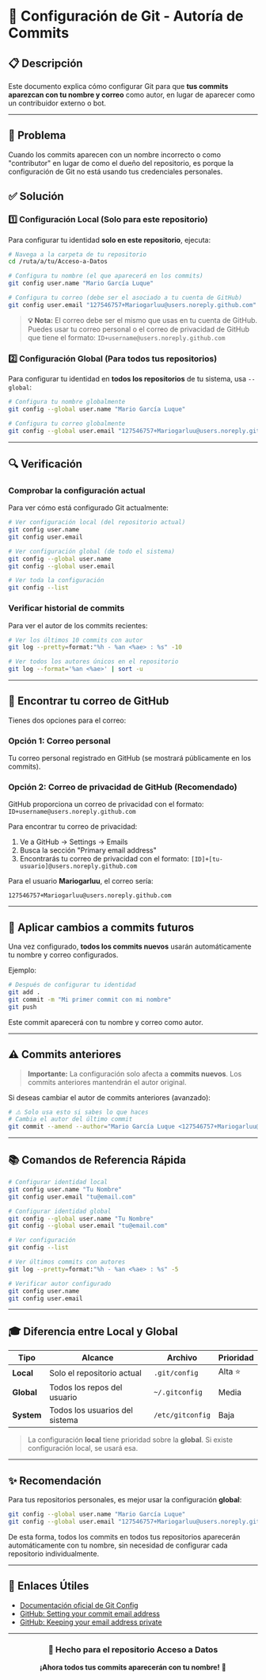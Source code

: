 # 🔧 Configuración de Git - Autoría de Commits

## 📋 Descripción

Este documento explica cómo configurar Git para que **tus commits aparezcan con tu nombre y correo** como autor, en lugar de aparecer como un contribuidor externo o bot.

---

## 🎯 Problema

Cuando los commits aparecen con un nombre incorrecto o como "contributor" en lugar de como el dueño del repositorio, es porque la configuración de Git no está usando tus credenciales personales.

## ✅ Solución

### 1️⃣ Configuración Local (Solo para este repositorio)

Para configurar tu identidad **solo en este repositorio**, ejecuta:

```bash
# Navega a la carpeta de tu repositorio
cd /ruta/a/tu/Acceso-a-Datos

# Configura tu nombre (el que aparecerá en los commits)
git config user.name "Mario García Luque"

# Configura tu correo (debe ser el asociado a tu cuenta de GitHub)
git config user.email "127546757+Mariogarluu@users.noreply.github.com"
```

> **💡 Nota:** El correo debe ser el mismo que usas en tu cuenta de GitHub. Puedes usar tu correo personal o el correo de privacidad de GitHub que tiene el formato: `ID+username@users.noreply.github.com`

### 2️⃣ Configuración Global (Para todos tus repositorios)

Para configurar tu identidad en **todos los repositorios** de tu sistema, usa `--global`:

```bash
# Configura tu nombre globalmente
git config --global user.name "Mario García Luque"

# Configura tu correo globalmente  
git config --global user.email "127546757+Mariogarluu@users.noreply.github.com"
```

---

## 🔍 Verificación

### Comprobar la configuración actual

Para ver cómo está configurado Git actualmente:

```bash
# Ver configuración local (del repositorio actual)
git config user.name
git config user.email

# Ver configuración global (de todo el sistema)
git config --global user.name
git config --global user.email

# Ver toda la configuración
git config --list
```

### Verificar historial de commits

Para ver el autor de los commits recientes:

```bash
# Ver los últimos 10 commits con autor
git log --pretty=format:"%h - %an <%ae> : %s" -10

# Ver todos los autores únicos en el repositorio
git log --format='%an <%ae>' | sort -u
```

---

## 📧 Encontrar tu correo de GitHub

Tienes dos opciones para el correo:

### Opción 1: Correo personal
Tu correo personal registrado en GitHub (se mostrará públicamente en los commits).

### Opción 2: Correo de privacidad de GitHub (Recomendado)
GitHub proporciona un correo de privacidad con el formato: `ID+username@users.noreply.github.com`

Para encontrar tu correo de privacidad:

1. Ve a GitHub → Settings → Emails
2. Busca la sección "Primary email address"
3. Encontrarás tu correo de privacidad con el formato: `[ID]+[tu-usuario]@users.noreply.github.com`

Para el usuario **Mariogarluu**, el correo sería:
```
127546757+Mariogarluu@users.noreply.github.com
```

---

## 🔄 Aplicar cambios a commits futuros

Una vez configurado, **todos los commits nuevos** usarán automáticamente tu nombre y correo configurados.

Ejemplo:
```bash
# Después de configurar tu identidad
git add .
git commit -m "Mi primer commit con mi nombre"
git push
```

Este commit aparecerá con tu nombre y correo como autor.

---

## ⚠️ Commits anteriores

> **Importante:** La configuración solo afecta a **commits nuevos**. Los commits anteriores mantendrán el autor original.

Si deseas cambiar el autor de commits anteriores (avanzado):
```bash
# ⚠️ Solo usa esto si sabes lo que haces
# Cambia el autor del último commit
git commit --amend --author="Mario García Luque <127546757+Mariogarluu@users.noreply.github.com>"
```

---

## 📚 Comandos de Referencia Rápida

```bash
# Configurar identidad local
git config user.name "Tu Nombre"
git config user.email "tu@email.com"

# Configurar identidad global
git config --global user.name "Tu Nombre"
git config --global user.email "tu@email.com"

# Ver configuración
git config --list

# Ver últimos commits con autores
git log --pretty=format:"%h - %an <%ae> : %s" -5

# Verificar autor configurado
git config user.name
git config user.email
```

---

## 🎓 Diferencia entre Local y Global

| Tipo | Alcance | Archivo | Prioridad |
|------|---------|---------|-----------|
| **Local** | Solo el repositorio actual | `.git/config` | Alta ⭐ |
| **Global** | Todos los repos del usuario | `~/.gitconfig` | Media |
| **System** | Todos los usuarios del sistema | `/etc/gitconfig` | Baja |

> La configuración **local** tiene prioridad sobre la **global**. Si existe configuración local, se usará esa.

---

## ✨ Recomendación

Para tus repositorios personales, es mejor usar la configuración **global**:

```bash
git config --global user.name "Mario García Luque"
git config --global user.email "127546757+Mariogarluu@users.noreply.github.com"
```

De esta forma, todos los commits en todos tus repositorios aparecerán automáticamente con tu nombre, sin necesidad de configurar cada repositorio individualmente.

---

## 🔗 Enlaces Útiles

- [Documentación oficial de Git Config](https://git-scm.com/docs/git-config)
- [GitHub: Setting your commit email address](https://docs.github.com/en/account-and-profile/setting-up-and-managing-your-personal-account-on-github/managing-email-preferences/setting-your-commit-email-address)
- [GitHub: Keeping your email address private](https://docs.github.com/en/account-and-profile/setting-up-and-managing-your-personal-account-on-github/managing-email-preferences/blocking-command-line-pushes-that-expose-your-personal-email-address)

---

<div align="center">

### 📝 Hecho para el repositorio Acceso a Datos

**¡Ahora todos tus commits aparecerán con tu nombre!** 🎉

</div>
